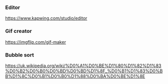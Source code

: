 ### Editor 
https://www.kapwing.com/studio/editor
### Gif creator
https://imgflip.com/gif-maker
### Bubble sort
https://uk.wikipedia.org/wiki/%D0%A1%D0%BE%D1%80%D1%82%D1%83%D0%B2%D0%B0%D0%BD%D0%BD%D1%8F_%D0%B1%D1%83%D0%BB%D1%8C%D0%B1%D0%B0%D1%88%D0%BA%D0%BE%D1%8E

